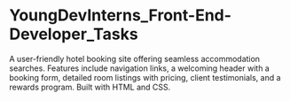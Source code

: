 # YoungDevInterns_Front-End-Developer_Tasks
A user-friendly hotel booking site offering seamless accommodation searches. Features include navigation links, a welcoming header with a booking form, detailed room listings with pricing, client testimonials, and a rewards program. Built with HTML and CSS. 
